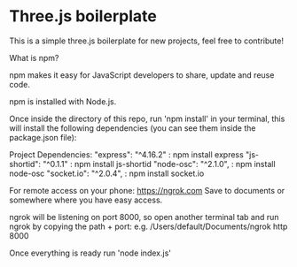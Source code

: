 # Three.js boilerplate
This is a simple three.js boilerplate for new projects, feel free to contribute!

What is npm?

npm makes it easy for JavaScript developers to share, update and reuse code.

npm is installed with Node.js.

Once inside the directory of this repo, run 'npm install' in your terminal, this will install the following dependencies
(you can see them inside the package.json file):

Project Dependencies:
"express": "^4.16.2" : npm install express
"js-shortid": "^0.1.1" : npm install js-shortid
"node-osc": "^2.1.0", : npm install node-osc
"socket.io": "^2.0.4", : npm install socket.io

For remote access on your phone:
https://ngrok.com
Save to documents or somewhere where you have easy access.

ngrok will be listening on port 8000, so open another terminal tab and run ngrok by copying
the path + port:
e.g. /Users/default/Documents/ngrok http 8000

Once everything is ready run 'node index.js'


